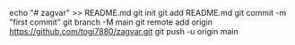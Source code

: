 echo "# zagvar" >> README.md
git init
git add README.md
git commit -m "first commit"
git branch -M main
git remote add origin https://github.com/togi7880/zagvar.git
git push -u origin main
